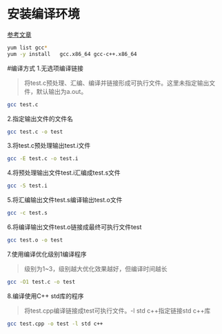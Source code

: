 # 安装编译环境
[参考文章](https://m.php.cn/centos/449612.html)
```bash
yum list gcc*
yum -y install   gcc.x86_64 gcc-c++.x86_64

```
#编译方式
1.无选项编译链接
> 将test.c预处理、汇编、编译并链接形成可执行文件。这里未指定输出文件，默认输出为a.out。
```bash
gcc test.c
```
2.指定输出文件的文件名

```bash
gcc test.c -o test
```
3.将test.c预处理输出test.i文件

```bash
gcc -E test.c -o test.i
```
4.将预处理输出文件test.i汇编成test.s文件

```bash
gcc -S test.i
```
5.将汇编输出文件test.s编译输出test.o文件

```bash
gcc -c test.s
```
6.将编译输出文件test.o链接成最终可执行文件test

```bash
gcc test.o -o test
```
7.使用编译优化级别1编译程序
> 级别为1~3，级别越大优化效果越好，但编译时间越长
```bash
gcc -O1 test.c -o test
```
8.编译使用C++ std库的程序
> 将test.cpp编译链接成test可执行文件。-l std c++指定链接std c++库
```bash
gcc test.cpp -o test -l std c++
```